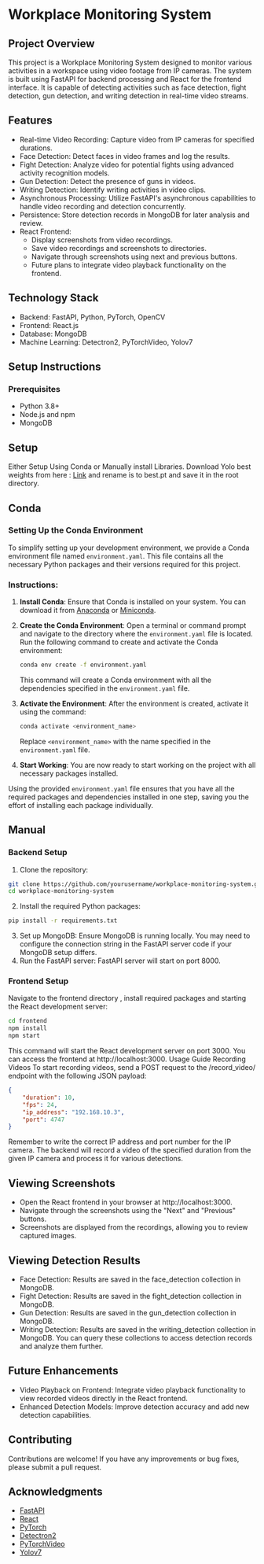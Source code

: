 # Workplace Monitoring System

## Project Overview
This project is a Workplace Monitoring System designed to monitor various activities in a workspace using video footage from IP cameras. The system is built using FastAPI for backend processing and React for the frontend interface. It is capable of detecting activities such as face detection, fight detection, gun detection, and writing detection in real-time video streams.

## Features
- Real-time Video Recording: Capture video from IP cameras for specified durations.
- Face Detection: Detect faces in video frames and log the results.
- Fight Detection: Analyze video for potential fights using advanced activity recognition models.
- Gun Detection: Detect the presence of guns in videos.
- Writing Detection: Identify writing activities in video clips.
- Asynchronous Processing: Utilize FastAPI's asynchronous capabilities to handle video recording and detection concurrently.
- Persistence: Store detection records in MongoDB for later analysis and review.
- React Frontend:
    - Display screenshots from video recordings.
    - Save video recordings and screenshots to directories.
    - Navigate through screenshots using next and previous buttons.
    - Future plans to integrate video playback functionality on the frontend.
## Technology Stack
- Backend: FastAPI, Python, PyTorch, OpenCV
- Frontend: React.js
- Database: MongoDB
- Machine Learning: Detectron2, PyTorchVideo, Yolov7
  
## Setup Instructions
### Prerequisites
- Python 3.8+
- Node.js and npm
- MongoDB
## Setup
Either Setup Using Conda or Manually install Libraries. Download Yolo best weights from here : [Link](https://drive.google.com/file/d/1mKzcNbJJ9kJeO8sUrjJ7Er2Qe_2wBV1t/view) and rename is to best.pt and save it in the root directory.
## Conda
### Setting Up the Conda Environment

To simplify setting up your development environment, we provide a Conda environment file named `environment.yaml`. This file contains all the necessary Python packages and their versions required for this project.

### Instructions:

1. **Install Conda**: Ensure that Conda is installed on your system. You can download it from [Anaconda](https://www.anaconda.com/products/distribution) or [Miniconda](https://docs.conda.io/en/latest/miniconda.html).

2. **Create the Conda Environment**: Open a terminal or command prompt and navigate to the directory where the `environment.yaml` file is located. Run the following command to create and activate the Conda environment:

    ```bash
    conda env create -f environment.yaml
    ```

    This command will create a Conda environment with all the dependencies specified in the `environment.yaml` file.

3. **Activate the Environment**: After the environment is created, activate it using the command:

    ```bash
    conda activate <environment_name>
    ```

    Replace `<environment_name>` with the name specified in the `environment.yaml` file.

4. **Start Working**: You are now ready to start working on the project with all necessary packages installed.

Using the provided `environment.yaml` file ensures that you have all the required packages and dependencies installed in one step, saving you the effort of installing each package individually.
## Manual
### Backend Setup
1. Clone the repository:
```bash
git clone https://github.com/yourusername/workplace-monitoring-system.git
cd workplace-monitoring-system
```
2. Install the required Python packages:
```bash
pip install -r requirements.txt
```
3. Set up MongoDB:
Ensure MongoDB is running locally. You may need to configure the connection string in the FastAPI server code if your MongoDB setup differs.
4. Run the FastAPI server:
FastAPI server will start on port 8000.
### Frontend Setup
Navigate to the frontend directory , install required packages and starting the React development server:
```bash
cd frontend
npm install
npm start
```
This command will start the React development server on port 3000. You can access the frontend at http://localhost:3000.
Usage Guide
Recording Videos
To start recording videos, send a POST request to the /record_video/ endpoint with the following JSON payload:
```json
{
    "duration": 10,
    "fps": 24,
    "ip_address": "192.168.10.3",
    "port": 4747
}
```
Remember to write the correct IP address and port number for the IP camera.
The backend will record a video of the specified duration from the given IP camera and process it for various detections.

## Viewing Screenshots
- Open the React frontend in your browser at http://localhost:3000.
- Navigate through the screenshots using the "Next" and "Previous" buttons.
- Screenshots are displayed from the recordings, allowing you to review captured images.
## Viewing Detection Results
- Face Detection: Results are saved in the face_detection collection in MongoDB.
- Fight Detection: Results are saved in the fight_detection collection in MongoDB.
- Gun Detection: Results are saved in the gun_detection collection in MongoDB.
- Writing Detection: Results are saved in the writing_detection collection in MongoDB.
You can query these collections to access detection records and analyze them further.

## Future Enhancements
- Video Playback on Frontend: Integrate video playback functionality to view recorded videos directly in the React frontend.
- Enhanced Detection Models: Improve detection accuracy and add new detection capabilities.
## Contributing
Contributions are welcome! If you have any improvements or bug fixes, please submit a pull request.

## Acknowledgments
- [FastAPI](https://fastapi.tiangolo.com/)
- [React](https://react.dev/)
- [PyTorch](https://pytorch.org/)
- [Detectron2](https://github.com/facebookresearch/detectron2)
- [PyTorchVideo](https://pytorchvideo.org/)
- [Yolov7](https://github.com/WongKinYiu/yolov7)
